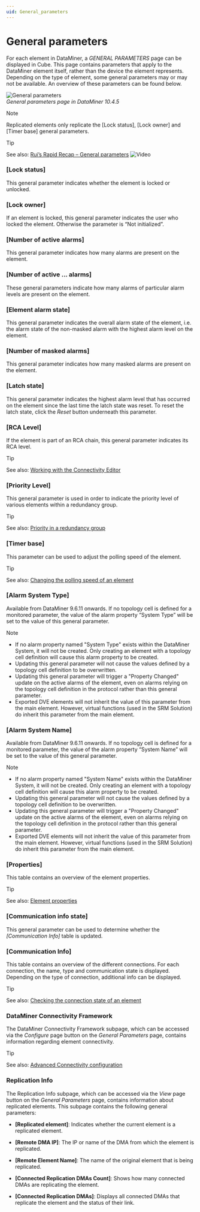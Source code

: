 ```yaml
---
uid: General_parameters
---
```


# General parameters

For each element in DataMiner, a *GENERAL PARAMETERS* page can be displayed in Cube. This page contains parameters that apply to the DataMiner element itself, rather than the device the element represents. Depending on the type of element, some general parameters may or may not be available. An overview of these parameters can be found below.

![General parameters](~/user-guide/images/General_Parameters.png)<br>*General parameters page in DataMiner 10.4.5*

> [!NOTE]
> Replicated elements only replicate the [Lock status], [Lock owner] and [Timer base] general parameters.

> [!TIP]
> See also: [Rui’s Rapid Recap – General parameters](https://community.dataminer.services/video/ruis-rapid-recap-general-parameters/) ![Video](~/user-guide/images/video_Duo.png)

### [Lock status]

This general parameter indicates whether the element is locked or unlocked.

### [Lock owner]

If an element is locked, this general parameter indicates the user who locked the element. Otherwise the parameter is “Not initialized”.

### [Number of active alarms]

This general parameter indicates how many alarms are present on the element.

### [Number of active ... alarms]

These general parameters indicate how many alarms of particular alarm levels are present on the element.

### [Element alarm state]

This general parameter indicates the overall alarm state of the element, i.e. the alarm state of the non-masked alarm with the highest alarm level on the element.

### [Number of masked alarms]

This general parameter indicates how many masked alarms are present on the element.

### [Latch state]

This general parameter indicates the highest alarm level that has occurred on the element since the last time the latch state was reset. To reset the latch state, click the *Reset* button underneath this parameter.

### [RCA Level]

If the element is part of an RCA chain, this general parameter indicates its RCA level.

> [!TIP]
> See also: [Working with the Connectivity Editor](xref:Working_with_the_Connectivity_Editor)

### [Priority Level]

This general parameter is used in order to indicate the priority level of various elements within a redundancy group.

> [!TIP]
> See also: [Priority in a redundancy group](xref:About_redundancy_groups#priority-in-a-redundancy-group)

### [Timer base]

This parameter can be used to adjust the polling speed of the element.

> [!TIP]
> See also: [Changing the polling speed of an element](xref:Changing_the_polling_speed_of_an_element)

### [Alarm System Type]

Available from DataMiner 9.6.11 onwards. If no topology cell is defined for a monitored parameter, the value of the alarm property “System Type” will be set to the value of this general parameter.

> [!NOTE]
>
> - If no alarm property named "System Type" exists within the DataMiner System, it will not be created. Only creating an element with a topology cell definition will cause this alarm property to be created.
> - Updating this general parameter will not cause the values defined by a topology cell definition to be overwritten.
> - Updating this general parameter will trigger a "Property Changed" update on the active alarms of the element, even on alarms relying on the topology cell definition in the protocol rather than this general parameter.
> - Exported DVE elements will not inherit the value of this parameter from the main element. However, virtual functions (used in the SRM Solution) do inherit this parameter from the main element.

### [Alarm System Name]

Available from DataMiner 9.6.11 onwards. If no topology cell is defined for a monitored parameter, the value of the alarm property “System Name” will be set to the value of this general parameter.

> [!NOTE]
>
> - If no alarm property named "System Name" exists within the DataMiner System, it will not be created. Only creating an element with a topology cell definition will cause this alarm property to be created.
> - Updating this general parameter will not cause the values defined by a topology cell definition to be overwritten.
> - Updating this general parameter will trigger a "Property Changed" update on the active alarms of the element, even on alarms relying on the topology cell definition in the protocol rather than this general parameter.
> - Exported DVE elements will not inherit the value of this parameter from the main element. However, virtual functions (used in the SRM Solution) do inherit this parameter from the main element.

### [Properties]

This table contains an overview of the element properties.

> [!TIP]
> See also: [Element properties](xref:Element_properties)

### [Communication info state]

This general parameter can be used to determine whether the *[Communication Info]* table is updated.

### [Communication Info]

This table contains an overview of the different connections. For each connection, the name, type and communication state is displayed. Depending on the type of connection, additional info can be displayed.

> [!TIP]
> See also: [Checking the connection state of an element](xref:Checking_the_connection_state_of_an_element)

### DataMiner Connectivity Framework

The DataMiner Connectivity Framework subpage, which can be accessed via the *Configure* page button on the *General Parameters* page, contains information regarding element connectivity.

> [!TIP]
> See also: [Advanced Connectivity configuration](xref:Advanced_Connectivity_configuration)

### Replication Info

The Replication Info subpage, which can be accessed via the *View* page button on the *General Parameters* page, contains information about replicated elements. This subpage contains the following general parameters:

- **[Replicated element]**: Indicates whether the current element is a replicated element.

- **[Remote DMA IP]**: The IP or name of the DMA from which the element is replicated.

- **[Remote Element Name]**: The name of the original element that is being replicated.

- **[Connected Replication DMAs Count]**: Shows how many connected DMAs are replicating the element.

- **[Connected Replication DMAs]**: Displays all connected DMAs that replicate the element and the status of their link.
